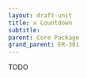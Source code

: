 ```yaml
---
layout: draft-unit
title: x Countdown
subtitle: 
parent: Core Package
grand_parent: ER-301
---
```


TODO
